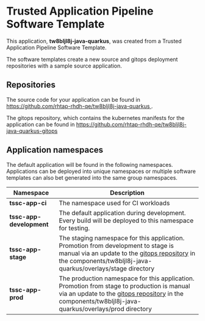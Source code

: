 # Trusted Application Pipeline Software Template

This application, **tw8bljl8j-java-quarkus**, was created from a Trusted Application Pipeline Software Template.

The software templates create a new source and gitops deployment repositories with a sample source application. 

## Repositories

The source code for your application can be found in [https://github.com/rhtap-rhdh-qe/tw8bljl8j-java-quarkus ](https://github.com/rhtap-rhdh-qe/tw8bljl8j-java-quarkus ).
 
The gitops repository, which contains the kubernetes manifests for the application can be found in 
[https://github.com/rhtap-rhdh-qe/tw8bljl8j-java-quarkus-gitops ](https://github.com/rhtap-rhdh-qe/tw8bljl8j-java-quarkus-gitops ) 

## Application namespaces 

The default application will be found in the following namespaces. Applications can be deployed into unique namespaces or multiple software templates can also bet generated into the same group namespaces.  

|  Namespace   |  Description   |  
| -------- | -------- |
| **tssc-app-ci** | The namespace used for CI workloads |
| **tssc-app-development** | The default application during development. Every build will be deployed to this namespace for testing. |
| **tssc-app-stage** | The staging namespace for this application. Promotion from development to stage is manual via an update to the [gitops repository](https://github.com/rhtap-rhdh-qe/tw8bljl8j-java-quarkus-gitops ) in the components/tw8bljl8j-java-quarkus/overlays/stage directory |
| **tssc-app-prod** | The production namespace for this application. Promotion from stage to production is manual via an update to the [gitops repository](https://github.com/rhtap-rhdh-qe/tw8bljl8j-java-quarkus-gitops ) in the components/tw8bljl8j-java-quarkus/overlays/prod directory |
